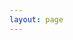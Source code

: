 ```yaml
---
layout: page
---
```

<script setup>
    import ClockComponent from "../.vitepress/components/ClockComponent.vue"
</script>


<div class="home-container">
    <ClockComponent />
</div>


<style>
    .home-container {
        width: 100vw;
        min-height: calc(100vh - var(--vp-nav-height) * 2);
        display: flex;
        flex-direction: column;
        align-items: center;
        justify-content: center;
    }

</style>